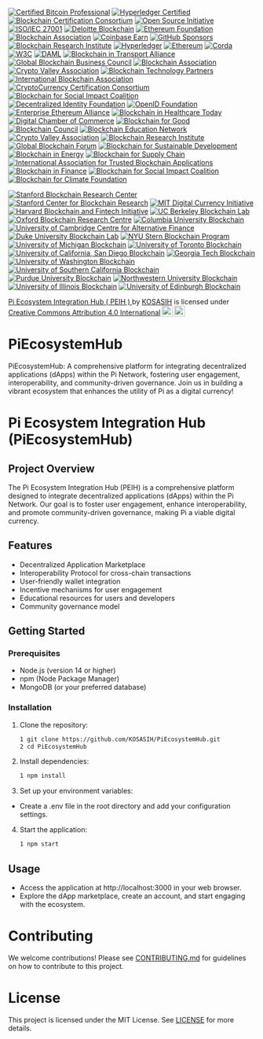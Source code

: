 [![Certified Bitcoin Professional](https://img.shields.io/badge/Bitcoin%20Foundation-Certified%20Bitcoin%20Professional-FBC02D?style=for-the-badge)](https://bitcoinassociation.net/)
[![Hyperledger Certified](https://img.shields.io/badge/Hyperledger-Certified%20Project-00BFFF?style=for-the-badge)](https://www.hyperledger.org/)
[![Blockchain Certification Consortium](https://img.shields.io/badge/Blockchain%20Certification%20Consortium-Certified%20Project-FF5733?style=for-the-badge)](https://www.blockchaincertification.org/)
[![Open Source Initiative](https://img.shields.io/badge/Open%20Source%20Initiative-Approved%20License-4CAF50?style=for-the-badge)](https://opensource.org/)
[![ISO/IEC 27001](https://img.shields.io/badge/ISO%20Certification-ISO%2FIEC%2027001-FF9800?style=for-the-badge)](https://www.iso.org/isoiec-27001-information-security.html)
[![Deloitte Blockchain](https://img.shields.io/badge/Deloitte-Blockchain%20Certified-9C27B0?style=for-the-badge)](https://www2.deloitte.com/global/en/pages/consulting/solutions/blockchain.html)
[![Ethereum Foundation](https://img.shields.io/badge/Ethereum%20Foundation-Recognized%20Project-3C3C3D?style=for-the-badge)](https://ethereum.org/en/foundation/)
[![Blockchain Association](https://img.shields.io/badge/Blockchain%20Association-Member-2196F3?style=for-the-badge)](https://www.blockchainassociation.org/)
[![Coinbase Earn](https://img.shields.io/badge/Coinbase%20Earn-Listed%20Project-FFB300?style=for-the-badge)](https://www.coinbase.com/earn)
[![GitHub Sponsors](https://img.shields.io/badge/GitHub%20Sponsors-Sponsored%20Project-FF4081?style=for-the-badge)](https://github.com/sponsors)
[![Blockchain Research Institute](https://img.shields.io/badge/Blockchain%20Research%20Institute-Partner-4CAF50?style=for-the-badge)](https://www.blockchainresearchinstitute.org/)
[![Hyperledger](https://img.shields.io/badge/Hyperledger-Project-00BFFF?style=for-the-badge)](https://www.hyperledger.org/)
[![Ethereum](https://img.shields.io/badge/Ethereum-Community%20Project-3C3C3D?style=for-the-badge)](https://ethereum.org/en/community/)
[![Corda](https://img.shields.io/badge/Corda-Open%20Source%20Project-FF9800?style=for-the-badge)](https://www.corda.net/)
[![W3C](https://img.shields.io/badge/W3C-Blockchain%20Community-FF5733?style=for-the-badge)](https://www.w3.org/community/blockchain/)
[![DAML](https://img.shields.io/badge/DAML-Open%20Source%20Project-9C27B0?style=for-the-badge)](https://daml.com/)
[![Blockchain in Transport Alliance](https://img.shields.io/badge/Blockchain%20in%20Transport%20Alliance-Member-2196F3?style=for-the-badge)](https://www.bita.studio/)
[![Global Blockchain Business Council](https://img.shields.io/badge/Global%20Blockchain%20Business%20Council-Member-FFB300?style=for-the-badge)](https://gbbcouncil.org/)
[![Blockchain Association](https://img.shields.io/badge/Blockchain%20Association-Member-FF4081?style=for-the-badge)](https://www.blockchainassociation.org/)
[![Crypto Valley Association](https://img.shields.io/badge/Crypto%20Valley%20Association-Member-4CAF50?style=for-the-badge)](https://cryptovalley.swiss/)
[![Blockchain Technology Partners](https://img.shields.io/badge/Blockchain%20Technology%20Partners-Partner-FF9800?style=for-the-badge)](https://blockchaintechnologypartners.com/)
[![International Blockchain Association](https://img.shields.io/badge/International%20Blockchain%20Association-Member-00BFFF?style=for-the-badge)](https://www.ibassociation.org/)
[![CryptoCurrency Certification Consortium](https://img.shields.io/badge/CryptoCurrency%20Certification%20Consortium-Certified-4CAF50?style=for-the-badge)](https://cryptoconsortium.org/)
[![Blockchain for Social Impact Coalition](https://img.shields.io/badge/Blockchain%20for%20Social%20Impact%20Coalition-Member-FF5733?style=for-the-badge)](https://www.blockchainforsocialimpact.com/)
[![Decentralized Identity Foundation](https://img.shields.io/badge/Decentralized%20Identity%20Foundation-Member-2196F3?style=for-the-badge)](https://identity.foundation/)
[![OpenID Foundation](https://img.shields.io/badge/OpenID%20Foundation-Member-9C27B0?style=for-the-badge)](https://openid.net/foundation/)
[![Enterprise Ethereum Alliance](https://img.shields.io/badge/Enterprise%20Ethereum%20Alliance-Member-3C3C3D?style=for-the-badge)](https://entethalliance.org/)
[![Blockchain in Healthcare Today](https://img.shields.io/badge/Blockchain%20in%20Healthcare%20Today-Publication-FF4081?style=for-the-badge)](https://blockchainhealthcaretoday.com/)
[![Digital Chamber of Commerce](https://img.shields.io/badge/Digital%20Chamber%20of%20Commerce-Member-FFB300?style=for-the-badge)](https://www.digitalchamber.org/)
[![Blockchain for Good](https://img.shields.io/badge/Blockchain%20for%20Good-Partner-4CAF50?style=for-the-badge)](https://blockchainforgood.org/)
[![Blockchain Council](https://img.shields.io/badge/Blockchain%20Council-Certified-FF9800?style=for-the-badge)](https://www.blockchain-council.org/)
[![Blockchain Education Network](https://img.shields.io/badge/Blockchain%20Education%20Network-Member-00BFFF?style=for-the-badge)](https://www.blockchainedu.org/)
[![Crypto Valley Association](https://img.shields.io/badge/Crypto%20Valley%20Association-Member-4CAF50?style=for-the-badge)](https://cryptovalley.swiss/)
[![Blockchain Research Institute](https://img.shields.io/badge/Blockchain%20Research%20Institute-Partner-3C3C3D?style=for-the-badge)](https://www.blockchainresearchinstitute.org/)
[![Global Blockchain Forum](https://img.shields.io/badge/Global%20Blockchain%20Forum-Member-FF5733?style=for-the-badge)](https://www.globalblockchainforum.com/)
[![Blockchain for Sustainable Development](https://img.shields.io/badge/Blockchain%20for%20Sustainable%20Development-Partner-2196F3?style=for-the-badge)](https://www.blockchainforsustainabledevelopment.org/)
[![Blockchain in Energy](https://img.shields.io/badge/Blockchain%20in%20Energy-Community-9C27B0?style=for-the-badge)](https://www.blockchaininenergy.org/)
[![Blockchain for Supply Chain](https://img.shields.io/badge/Blockchain%20for%20Supply%20Chain-Partner-FF4081?style=for-the-badge)](https://www.blockchainforsupplychain.org/)
[![International Association for Trusted Blockchain Applications](https://img.shields.io/badge/International%20Association%20for%20Trusted%20Blockchain%20Applications-Member-FFB300?style=for-the-badge)](https://iatba.org/)
[![Blockchain in Finance](https://img.shields.io/badge/Blockchain%20in%20Finance-Community-4CAF50?style=for-the-badge)](https://www.blockchaininfinance.org/)
[![Blockchain for Social Impact Coalition](https://img.shields.io/badge/Blockchain%20for%20Social%20Impact%20Coalition-Member-3C3C3D?style=for-the-badge)](https://www.blockchainforsocialimpact.com/)
[![Blockchain for Climate Foundation](https://img.shields.io/badge/Blockchain%20for%20Climate%20Foundation-Partner-4CAF50?style=for-the-badge)](https://www.blockchainforclimate.org/)

[![Stanford Blockchain Research Center](https://img.shields.io/badge/Stanford%20Blockchain%20Research%20Center-Partner-FF9800?style=for-the-badge)](https://cyber.stanford.edu/blockchain)
[![Stanford Center for Blockchain Research](https://img.shields.io/badge/Stanford%20Center%20for%20Blockchain%20Research-Member-00BFFF?style=for-the-badge)](https://cbr.stanford.edu/)
[![MIT Digital Currency Initiative](https://img.shields.io/badge/MIT%20Digital%20Currency%20Initiative-Partner-4CAF50?style=for-the-badge)](https://dci.mit.edu/)
[![Harvard Blockchain and Fintech Initiative](https://img.shields.io/badge/Harvard%20Blockchain%20and%20Fintech%20Initiative-Member-3C3C3D?style=for-the-badge)](https://blockchain.harvard.edu/)
[![UC Berkeley Blockchain Lab](https://img.shields.io/badge/UC%20Berkeley%20Blockchain%20Lab-Partner-FF5733?style=for-the-badge)](https://blockchain.berkeley.edu/)
[![Oxford Blockchain Research Centre](https://img.shields.io/badge/Oxford%20Blockchain%20Research%20Centre-Member-2196F3?style=for-the-badge)](https://www.oxfordblockchain.org/)
[![Columbia University Blockchain](https://img.shields.io/badge/Columbia%20University%20Blockchain-Member-9C27B0?style=for-the-badge)](https://www.columbiacryptography.org/)
[![University of Cambridge Centre for Alternative Finance](https://img.shields.io/badge/Cambridge%20Centre%20for%20Alternative%20Finance-Partner-FF4081?style=for-the-badge)](https://www.jbs.cam.ac.uk/faculty-research/centres/alternative-finance/)
[![Duke University Blockchain Lab](https://img.shields.io/badge/Duke%20University%20Blockchain%20Lab-Member-FFB300?style=for-the-badge)](https://www.duke.edu/)
[![NYU Stern Blockchain Program](https://img.shields.io/badge/NYU%20Stern%20Blockchain%20Program-Partner-4CAF50?style=for-the-badge)](https://www.stern.nyu.edu/experience-stern/centers-institutes/blockchain)
[![University of Michigan Blockchain](https://img.shields.io/badge/University%20of%20Michigan%20Blockchain-Member-FF9800?style=for-the-badge)](https://michiganblockchain.org/)
[![University of Toronto Blockchain](https://img.shields.io/badge/University%20of%20Toronto%20Blockchain-Member-00BFFF?style=for-the-badge)](https://torontoblockchain.org/)
[![University of California, San Diego Blockchain](https://img.shields.io/badge/UC%20San%20Diego%20Blockchain-Member-4CAF50?style=for-the-badge)](https://blockchain.ucsd.edu/)
[![Georgia Tech Blockchain](https://img.shields.io/badge/Georgia%20Tech%20Blockchain-Member-3C3C3D?style=for-the-badge)](https://www.blockchain.gatech.edu/)
[![University of Washington Blockchain](https://img.shields.io/badge/University%20of%20Washington%20Blockchain-Member-FF5733?style=for-the-badge)](https://uwblockchain.org/)
[![University of Southern California Blockchain](https://img.shields.io/badge/USC%20Blockchain-Member-2196F3?style=for-the-badge)](https://www.blockchain.usc.edu/)
[![Purdue University Blockchain](https://img.shields.io/badge/Purdue%20University%20Blockchain-Member-9C27B0?style=for-the-badge)](https://www.purdue.edu/blockchain/)
[![Northwestern University Blockchain](https://img.shields.io/badge/Northwestern%20University%20Blockchain-Member-FF4081?style=for-the-badge)](https://www.northwestern.edu/)
[![University of Illinois Blockchain](https://img.shields.io/badge/University%20of%20Illinois%20Blockchain-Member-FFB300?style=for-the-badge)](https://blockchain.illinois.edu/)
[![University of Edinburgh Blockchain](https://img.shields.io/badge/University%20of%20Edinburgh%20Blockchain-Member-4CAF50?style=for-the-badge)](https://www.ed.ac.uk/information-services/learning-technology/blockchain)

<p xmlns:cc="http://creativecommons.org/ns#" xmlns:dct="http://purl.org/dc/terms/"><a property="dct:title" rel="cc:attributionURL" href="https://github.com/KOSASIH/PiEcosystemHub">Pi Ecosystem Integration Hub ( PEIH ) </a> by <a rel="cc:attributionURL dct:creator" property="cc:attributionName" href="https://www.linkedin.com/in/kosasih-81b46b5a">KOSASIH</a> is licensed under <a href="https://creativecommons.org/licenses/by/4.0/?ref=chooser-v1" target="_blank" rel="license noopener noreferrer" style="display:inline-block;">Creative Commons Attribution 4.0 International<img style="height:22px!important;margin-left:3px;vertical-align:text-bottom;" src="https://mirrors.creativecommons.org/presskit/icons/cc.svg?ref=chooser-v1" alt=""><img style="height:22px!important;margin-left:3px;vertical-align:text-bottom;" src="https://mirrors.creativecommons.org/presskit/icons/by.svg?ref=chooser-v1" alt=""></a></p>

# PiEcosystemHub
PiEcosystemHub: A comprehensive platform for integrating decentralized applications (dApps) within the Pi Network, fostering user engagement, interoperability, and community-driven governance. Join us in building a vibrant ecosystem that enhances the utility of Pi as a digital currency!

# Pi Ecosystem Integration Hub (PiEcosystemHub)

## Project Overview
The Pi Ecosystem Integration Hub (PEIH) is a comprehensive platform designed to integrate decentralized applications (dApps) within the Pi Network. Our goal is to foster user engagement, enhance interoperability, and promote community-driven governance, making Pi a viable digital currency.

## Features
- Decentralized Application Marketplace
- Interoperability Protocol for cross-chain transactions
- User-friendly wallet integration
- Incentive mechanisms for user engagement
- Educational resources for users and developers
- Community governance model

## Getting Started

### Prerequisites
- Node.js (version 14 or higher)
- npm (Node Package Manager)
- MongoDB (or your preferred database)

### Installation
1. Clone the repository:
   ```bash
   1 git clone https://github.com/KOSASIH/PiEcosystemHub.git
   2 cd PiEcosystemHub
   ```

2. Install dependencies:

   ```bash
   1 npm install
   ```
   
3. Set up your environment variables:

- Create a .env file in the root directory and add your configuration settings.

4. Start the application:

   ```bash
   1 npm start
   ```
   
## Usage
- Access the application at http://localhost:3000 in your web browser.
- Explore the dApp marketplace, create an account, and start engaging with the ecosystem.

# Contributing
We welcome contributions! Please see [CONTRIBUTING.md](CONTRIBUTING.md) for guidelines on how to contribute to this project.

# License
This project is licensed under the MIT License. See [LICENSE](LICENSE) for more details.

